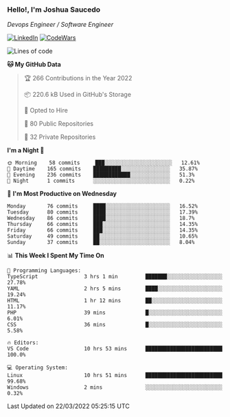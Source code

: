 ### Hello!, I'm Joshua Saucedo
*Devops Engineer / Software Engineer*  

[![LinkedIn](https://img.shields.io/badge/LinkedIn-0073b1?logo=linkedin&style=flat-square&logoColor=white)](https://www.linkedin.com/in/joshua-nathanael-saucedo-uriarte-bb0336169/)
[![CodeWars](https://www.codewars.com/users/joshuansu0897/badges/micro)](https://www.codewars.com/users/joshuansu0897)

<!--START_SECTION:waka-->
![Lines of code](https://img.shields.io/badge/From%20Hello%20World%20I%27ve%20Written-2%20Million%20lines%20of%20code-blue)

**🐱 My GitHub Data** 

> 🏆 266 Contributions in the Year 2022
 > 
> 📦 220.6 kB Used in GitHub's Storage 
 > 
> 💼 Opted to Hire
 > 
> 📜 80 Public Repositories 
 > 
> 🔑 32 Private Repositories  
 > 
**I'm a Night 🦉** 

```text
🌞 Morning    58 commits     ███░░░░░░░░░░░░░░░░░░░░░░   12.61% 
🌆 Daytime    165 commits    █████████░░░░░░░░░░░░░░░░   35.87% 
🌃 Evening    236 commits    ████████████░░░░░░░░░░░░░   51.3% 
🌙 Night      1 commits      ░░░░░░░░░░░░░░░░░░░░░░░░░   0.22%

```
📅 **I'm Most Productive on Wednesday** 

```text
Monday       76 commits     ████░░░░░░░░░░░░░░░░░░░░░   16.52% 
Tuesday      80 commits     ████░░░░░░░░░░░░░░░░░░░░░   17.39% 
Wednesday    86 commits     ████░░░░░░░░░░░░░░░░░░░░░   18.7% 
Thursday     66 commits     ███░░░░░░░░░░░░░░░░░░░░░░   14.35% 
Friday       66 commits     ███░░░░░░░░░░░░░░░░░░░░░░   14.35% 
Saturday     49 commits     ██░░░░░░░░░░░░░░░░░░░░░░░   10.65% 
Sunday       37 commits     ██░░░░░░░░░░░░░░░░░░░░░░░   8.04%

```


📊 **This Week I Spent My Time On** 

```text
💬 Programming Languages: 
TypeScript               3 hrs 1 min         ███████░░░░░░░░░░░░░░░░░░   27.78% 
YAML                     2 hrs 5 mins        ████░░░░░░░░░░░░░░░░░░░░░   19.24% 
HTML                     1 hr 12 mins        ██░░░░░░░░░░░░░░░░░░░░░░░   11.17% 
PHP                      39 mins             █░░░░░░░░░░░░░░░░░░░░░░░░   6.01% 
CSS                      36 mins             █░░░░░░░░░░░░░░░░░░░░░░░░   5.58%

🔥 Editors: 
VS Code                  10 hrs 53 mins      █████████████████████████   100.0%

💻 Operating System: 
Linux                    10 hrs 51 mins      █████████████████████████   99.68% 
Windows                  2 mins              ░░░░░░░░░░░░░░░░░░░░░░░░░   0.32%

```


 Last Updated on 22/03/2022 05:25:15 UTC
<!--END_SECTION:waka-->

